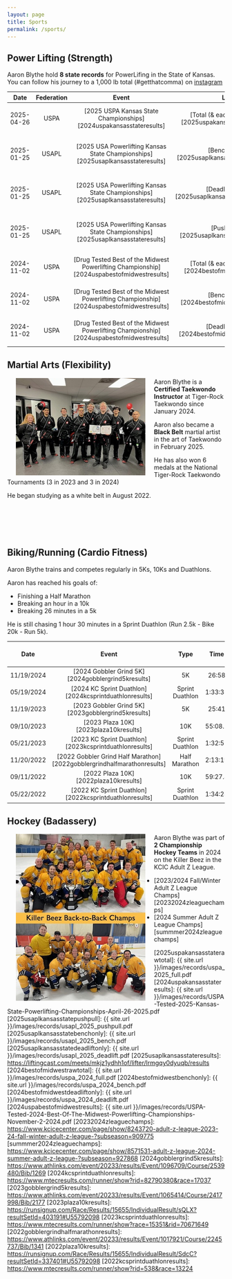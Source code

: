 ```yaml
---
layout: page
title: Sports
permalink: /sports/
---
```


## Power Lifting (Strength)

Aaron Blythe hold **8 state records** for PowerLifing in the State of Kansas. You can follow his journey to a 1,000 lb total (#getthatcomma) on [instagram][instagramablythepower]

| Date       | Federation | Event                                                 | Lift                                            | Class            | Weight |
| :--------: | :--------: |:-----------------------------------------------------:|:-----------------------------------------------:| :---------------:| :-----:|
| 2025-04-26 | USPA   |[2025 USPA Kansas State Championships][2024uspakansasstateresults]| [Total (& each individual)][2025uspakansasstaterawtotal]       | 100kg Male 45-49      | 456kg / 1005.31 lbs |
| 2025-01-25 | USAPL  |[2025 USA Powerlifting Kansas State Championships][2025usaplkansasstateresults]| [Bench Only][2025usaplkansasstatebenchonly]       | 100kg Male 1b (45-49) | 122.5kg / 270 lbs |
| 2025-01-25 | USAPL  |[2025 USA Powerlifting Kansas State Championships][2025usaplkansasstateresults]| [Deadlift Only][2025usaplkansasstatedeadliftonly] | 100kg Male 1b (45-49) | 165kg / 363.76 lbs |
| 2025-01-25 | USAPL  |[2025 USA Powerlifting Kansas State Championships][2025usaplkansasstateresults]| [Push/Pull][2025usaplkansasstatepushpull]         | 100kg Male 1b (45-49) | 287.5kg / 633.83 lbs |
| 2024-11-02 | USPA   |[Drug Tested Best of the Midwest Powerlifting Championship][2024uspabestofmidwestresults]| [Total (& each individual)][2024bestofmidwestrawtotal] | 100kg Male 45-49 | 440kg / 970 lbs |
| 2024-11-02 | USPA   |[Drug Tested Best of the Midwest Powerlifting Championship][2024uspabestofmidwestresults]| [Bench Only][2024bestofmidwestbenchonly]       | 100kg Male 45-49 | 120kg / 264.55 lbs |
| 2024-11-02 | USPA   |[Drug Tested Best of the Midwest Powerlifting Championship][2024uspabestofmidwestresults]| [Deadlift Only][2024bestofmidwestdeadliftonly] | 100kg Male 45-49 | 162.5kg / 358.25 lbs |

## Martial Arts (Flexibility)

[<img align="left" src="/images/sports/aaron_black_belt_team.jpg" hspace="20">](https://kctigerrock.com/)

Aaron Blythe is a **Certified Taekwondo Instructor** at Tiger-Rock Taekwondo since January 2024. 

Aaron also became a **Black Belt** martial artist in the art of Taekwondo in February 2025.

He has also won 6 medals at the National Tiger-Rock Taekwondo Tournaments (3 in 2023 and 3 in 2024)

He began studying as a white belt in August 2022.

<br/>
<br/>
<br/>
<br/>

## Biking/Running (Cardio Fitness)

Aaron Blythe trains and competes regularly in 5Ks, 10Ks and Duathlons.

Aaron has reached his goals of: 

* Finishing a Half Marathon
* Breaking an hour in a 10k 
* Breaking 26 minutes in a 5k

He is still chasing 1 hour 30 minutes in a Sprint Duathlon (Run 2.5k - Bike 20k - Run 5k).

| Date       | Event                                                                   | Type            | Time    | Age Group Place |
| :--------: |:-----------------------------------------------------------------------:|:---------------:| :------:| :--------------:| 
| 11/19/2024 | [2024 Gobbler Grind 5K][2024gobblergrind5kresults]                      | 5K              | 26:58   | 5/13  |
| 05/19/2024 | [2024 KC Sprint Duathlon][2024kcsprintduathlonresults]                  | Sprint Duathlon | 1:33:38 | 2/2   |
| 11/19/2023 | [2023 Gobbler Grind 5K][2023gobblergrind5kresults]                      | 5K              | 25:41   | 3/14  |
| 09/10/2023 | [2023 Plaza 10K][2023plaza10kresults]                                   | 10K             | 55:08.2 | 52/89 |
| 05/21/2023 | [2023 KC Sprint Duathlon][2023kcsprintduathlonresults]                  | Sprint Duathlon | 1:32:55 | 2/3   |
| 11/20/2022 | [2022 Gobbler Grind Half Marathon][2022gobblergrindhalfmarathonresults] | Half Marathon   | 2:13:19 | 21/31 |
| 09/11/2022 | [2022 Plaza 10K][2022plaza10kresults]                                   | 10K             | 59:27.8 | 66/92 |
| 05/22/2022 | [2022 KC Sprint Duathlon][2022kcsprintduathlonresults]                  | Sprint Duathlon | 1:34:28 | 4/7   |

## Hockey (Badassery)

[<img align="left" src="/images/sports/zleague_back_to_back.jpg" hspace="20">](https://www.kcicecenter.com/page/show/8755992-adult-z-league-2024-25-fall-winter-adult-z-league-)

Aaron Blythe was part of **2 Championship Hockey Teams** in 2024 on the Killer Beez in the KCIC Adult Z League.

* [2023/2024 Fall/Winter Adult Z League Champs][20232024zleaguechamps]
* [2024 Summer Adult Z League Champs][summmer2024zleaguechamps]

[instagramablythepower]: https://www.instagram.com/ablythepower/
[2025uspakansasstaterawtotal]: {{ site.url }}/images/records/uspa_2025_full.pdf
[2024uspakansasstateresults]: {{ site.url }}/images/records/USPA-Tested-2025-Kansas-State-Powerlifting-Championships-April-26-2025.pdf
[2025usaplkansasstatepushpull]: {{ site.url }}/images/records/usapl_2025_pushpull.pdf
[2025usaplkansasstatebenchonly]: {{ site.url }}/images/records/usapl_2025_bench.pdf
[2025usaplkansasstatedeadliftonly]: {{ site.url }}/images/records/usapl_2025_deadlift.pdf
[2025usaplkansasstateresults]: https://liftingcast.com/meets/mkjz1ydhh1of/lifter/lrmgqy0dyuqb/results
[2024bestofmidwestrawtotal]: {{ site.url }}/images/records/uspa_2024_full.pdf
[2024bestofmidwestbenchonly]: {{ site.url }}/images/records/uspa_2024_bench.pdf
[2024bestofmidwestdeadliftonly]: {{ site.url }}/images/records/uspa_2024_deadlift.pdf
[2024uspabestofmidwestresults]: {{ site.url }}/images/records/USPA-Tested-2024-Best-Of-The-Midwest-Powerlifting-Championships-November-2-2024.pdf
[20232024zleaguechamps]: https://www.kcicecenter.com/page/show/8243720-adult-z-league-2023-24-fall-winter-adult-z-league-?subseason=909775
[summmer2024zleaguechamps]: https://www.kcicecenter.com/page/show/8571531-adult-z-league-2024-summer-adult-z-league-?subseason=927868
[2024gobblergrind5kresults]: https://www.athlinks.com/event/20233/results/Event/1096709/Course/2539480/Bib/1269
[2024kcsprintduathlonresults]: https://www.mtecresults.com/runner/show?rid=82790380&race=17037
[2023gobblergrind5kresults]: https://www.athlinks.com/event/20233/results/Event/1065414/Course/2417998/Bib/2177
[2023plaza10kresults]: https://runsignup.com/Race/Results/15655/IndividualResult/sQLX?resultSetId=403191#U55792098
[2023kcsprintduathlonresults]: https://www.mtecresults.com/runner/show?race=15351&rid=70671649
[2022gobblergrindhalfmarathonresults]: https://www.athlinks.com/event/20233/results/Event/1017921/Course/2245737/Bib/1341
[2022plaza10kresults]: https://runsignup.com/Race/Results/15655/IndividualResult/SdcC?resultSetId=337401#U55792098
[2022kcsprintduathlonresults]: https://www.mtecresults.com/runner/show?rid=538&race=13224